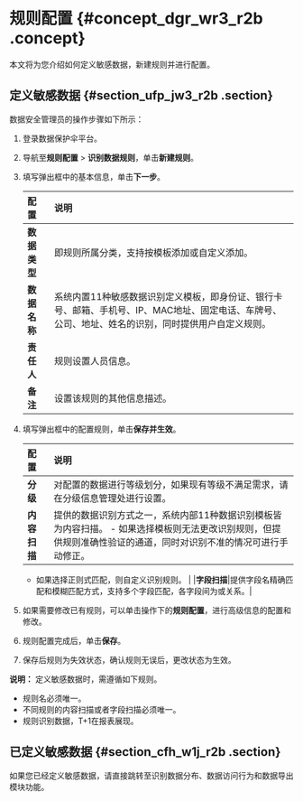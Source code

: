 # 规则配置 {#concept_dgr_wr3_r2b .concept}

本文将为您介绍如何定义敏感数据，新建规则并进行配置。

## 定义敏感数据 {#section_ufp_jw3_r2b .section}

数据安全管理员的操作步骤如下所示：

1.  登录数据保护伞平台。
2.  导航至**规则配置** \> **识别数据规则**，单击**新建规则**。
3.  填写弹出框中的基本信息，单击**下一步**。

    |配置|说明|
    |:-|:-|
    |**数据类型**|即规则所属分类，支持按模板添加或自定义添加。|
    |**数据名称**|系统内置11种敏感数据识别定义模板，即身份证、银行卡号、邮箱、手机号、IP、MAC地址、固定电话、车牌号、公司、地址、姓名的识别，同时提供用户自定义规则。|
    |**责任人**|规则设置人员信息。|
    |**备注**|设置该规则的其他信息描述。|

4.  填写弹出框中的配置规则，单击**保存并生效**。

    |配置|说明|
    |:-|:-|
    |**分级**|对配置的数据进行等级划分，如果现有等级不满足需求，请在分级信息管理处进行设置。|
    |**内容扫描**|提供的数据识别方式之一，系统内部11种数据识别模板皆为内容扫描。    -   如果选择模板则无法更改识别规则，但提供规则准确性验证的通道，同时对识别不准的情况可进行手动修正。
    -   如果选择正则式匹配，则自定义识别规则。
|
    |**字段扫描**|提供字段名精确匹配和模糊匹配方式，支持多个字段匹配，各字段间为或关系。|

5.  如果需要修改已有规则，可以单击操作下的**规则配置**，进行高级信息的配置和修改。
6.  规则配置完成后，单击**保存**。
7.  保存后规则为失效状态，确认规则无误后，更改状态为生效。

**说明：** 定义敏感数据时，需遵循如下规则。

-   规则名必须唯一。
-   不同规则的内容扫描或者字段扫描必须唯一。
-   规则识别数据，T+1在报表展现。

## 已定义敏感数据 {#section_cfh_w1j_r2b .section}

如果您已经定义敏感数据，请直接跳转至识别数据分布、数据访问行为和数据导出模块功能。

